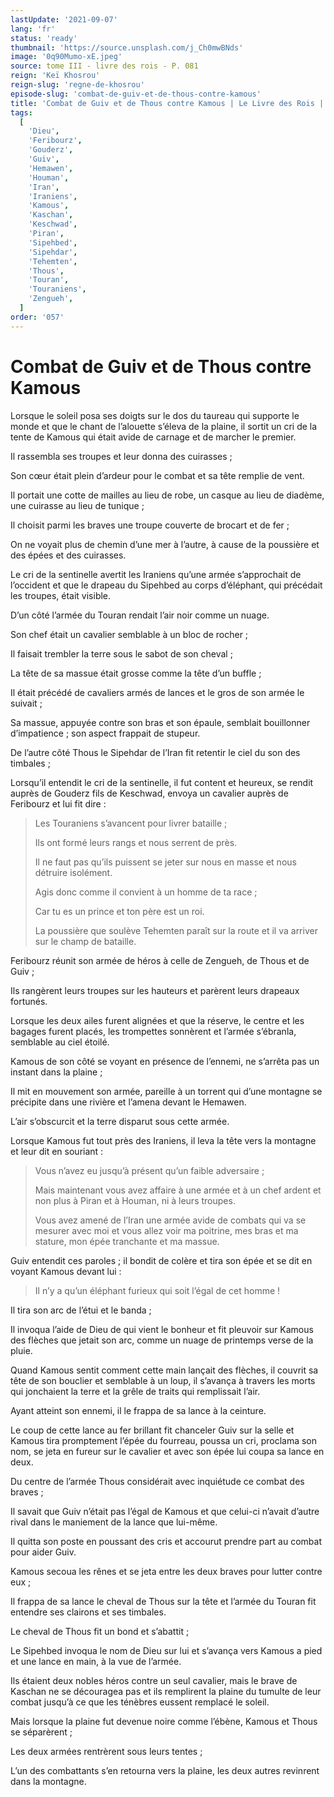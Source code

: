 ```yaml
---
lastUpdate: '2021-09-07'
lang: 'fr'
status: 'ready'
thumbnail: 'https://source.unsplash.com/j_Ch0mwBNds'
image: '0q90Mumo-xE.jpeg'
source: tome III - livre des rois - P. 081
reign: 'Keï Khosrou'
reign-slug: 'regne-de-khosrou'
episode-slug: 'combat-de-guiv-et-de-thous-contre-kamous'
title: 'Combat de Guiv et de Thous contre Kamous | Le Livre des Rois | Shâhnâmeh'
tags:
  [
    'Dieu',
    'Feribourz',
    'Gouderz',
    'Guiv',
    'Hemawen',
    'Houman',
    'Iran',
    'Iraniens',
    'Kamous',
    'Kaschan',
    'Keschwad',
    'Piran',
    'Sipehbed',
    'Sipehdar',
    'Tehemten',
    'Thous',
    'Touran',
    'Touraniens',
    'Zengueh',
  ]
order: '057'
---
```


<!-- LTeX: language=fr -->

# Combat de Guiv et de Thous contre Kamous

Lorsque le soleil posa ses doigts sur le dos du taureau qui supporte le monde et que le chant de l’alouette s’éleva de la plaine, il sortit un cri de la tente de Kamous qui était avide de carnage et de marcher le premier.

Il rassembla ses troupes et leur donna des cuirasses ;

Son cœur était plein d’ardeur pour le combat et sa tête remplie de vent.

Il portait une cotte de mailles au lieu de robe, un casque au lieu de diadème, une cuirasse au lieu de tunique ;

Il choisit parmi les braves une troupe couverte de brocart et de fer ;

On ne voyait plus de chemin d’une mer à l’autre, à cause de la poussière et des épées et des cuirasses.

Le cri de la sentinelle avertit les Iraniens qu’une armée s’approchait de l’occident et que le drapeau du Sipehbed au corps d’éléphant, qui précédait les troupes, était visible.

D’un côté l’armée du Touran rendait l’air noir comme un nuage.

Son chef était un cavalier semblable à un bloc de rocher ;

Il faisait trembler la terre sous le sabot de son cheval ;

La tête de sa massue était grosse comme la tête d’un buffle ;

Il était précédé de cavaliers armés de lances et le gros de son armée le suivait ;

Sa massue, appuyée contre son bras et son épaule, semblait bouillonner d’impatience ; son aspect frappait de stupeur.

De l’autre côté Thous le Sipehdar de l’Iran fit retentir le ciel du son des timbales ;

Lorsqu’il entendit le cri de la sentinelle, il fut content et heureux, se rendit auprès de Gouderz fils de Keschwad, envoya un cavalier auprès de Feribourz et lui fit dire :

> Les Touraniens s’avancent pour livrer bataille ;
>
> Ils ont formé leurs rangs et nous serrent de près.
>
> Il ne faut pas qu’ils puissent se jeter sur nous en masse et nous détruire isolément.
>
> Agis donc comme il convient à un homme de ta race ;
>
> Car tu es un prince et ton père est un roi.
>
> La poussière que soulève Tehemten paraît sur la route et il va arriver sur le champ de bataille.

Feribourz réunit son armée de héros à celle de Zengueh, de Thous et de Guiv ;

Ils rangèrent leurs troupes sur les hauteurs et parèrent leurs drapeaux fortunés.

Lorsque les deux ailes furent alignées et que la réserve, le centre et les bagages furent placés, les trompettes sonnèrent et l’armée s’ébranla, semblable au ciel étoilé.

Kamous de son côté se voyant en présence de l’ennemi, ne s’arrêta pas un instant dans la plaine ;

Il mit en mouvement son armée, pareille à un torrent qui d’une montagne se précipite dans une rivière et l’amena devant le Hemawen.

L’air s’obscurcit et la terre disparut sous cette armée.

Lorsque Kamous fut tout près des Iraniens, il leva la tête vers la montagne et leur dit en souriant :

> Vous n’avez eu jusqu’à présent qu’un faible adversaire ;
>
> Mais maintenant vous avez affaire à une armée et à un chef ardent et non plus à Piran et à Houman, ni à leurs troupes.
>
> Vous avez amené de l’Iran une armée avide de combats qui va se mesurer avec moi et vous allez voir ma poitrine, mes bras et ma stature, mon épée tranchante et ma massue.

Guiv entendit ces paroles ; il bondit de colère et tira son épée et se dit en voyant Kamous devant lui :

> Il n’y a qu’un éléphant furieux qui soit l’égal de cet homme !

Il tira son arc de l’étui et le banda ;

Il invoqua l’aide de Dieu de qui vient le bonheur et fit pleuvoir sur Kamous des flèches que jetait son arc, comme un nuage de printemps verse de la pluie.

Quand Kamous sentit comment cette main lançait des flèches, il couvrit sa tête de son bouclier et semblable à un loup, il s’avança à travers les morts qui jonchaient la terre et la grêle de traits qui remplissait l’air.

Ayant atteint son ennemi, il le frappa de sa lance à la ceinture.

Le coup de cette lance au fer brillant fit chanceler Guiv sur la selle et Kamous tira promptement l’épée du fourreau, poussa un cri, proclama son nom, se jeta en fureur sur le cavalier et avec son épée lui coupa sa lance en deux.

Du centre de l’armée Thous considérait avec inquiétude ce combat des braves ;

Il savait que Guiv n’était pas l’égal de Kamous et que celui-ci n’avait d’autre rival dans le maniement de la lance que lui-même.

Il quitta son poste en poussant des cris et accourut prendre part au combat pour aider Guiv.

Kamous secoua les rênes et se jeta entre les deux braves pour lutter contre eux ;

Il frappa de sa lance le cheval de Thous sur la tête et l’armée du Touran fit entendre ses clairons et ses timbales.

Le cheval de Thous fit un bond et s’abattit ;

Le Sipehbed invoqua le nom de Dieu sur lui et s’avança vers Kamous a pied et une lance en main, à la vue de l’armée.

Ils étaient deux nobles héros contre un seul cavalier, mais le brave de Kaschan ne se découragea pas et ils remplirent la plaine du tumulte de leur combat jusqu’à ce que les ténèbres eussent remplacé le soleil.

Mais lorsque la plaine fut devenue noire comme l’ébène, Kamous et Thous se séparèrent ;

Les deux armées rentrèrent sous leurs tentes ;

L’un des combattants s’en retourna vers la plaine, les deux autres revinrent dans la montagne.
